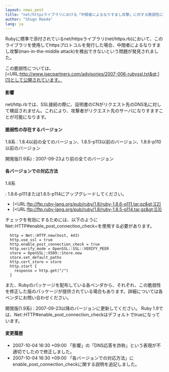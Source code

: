 ```yaml
---
layout: news_post
title: "net/httpsライブラリにおける「中間者によるなりすまし攻撃」に対する脆弱性について"
author: "Shugo Maeda"
lang: ja
---
```


Rubyに標準で添付されているnet/httpsライブラリ(net/https.rb)において、このライブラリを使用してhttpsプロトコルを発行した場合、中間者によるなりすまし攻撃(man-in-the-middle
attack)を検出できないという問題が発見されました。

この脆弱性については、[&lt;URL:http://www.isecpartners.com/advisories/2007-006-rubyssl.txt&gt;][1]として公開されています。

#### 影響

net/http.rbでは、SSL接続の際に、証明書のCNがリクエスト先のDNS名に対して検証されません。これにより、攻撃者がリクエスト先のサーバになりすますことが可能になります。

#### 脆弱性の存在するバージョン

1.8系
: 1\.8.4以前の全てのバージョン、1.8.5-p113以前のバージョン、1.8.6-p110以前のバージョン

開発版(1.9系)
: 2007-09-23より前の全てのバージョン

#### 各バージョンでの対応方法

1.8系

: 1\.8.6-p111または1.8.5-p114にアップグレードしてください。

  * [&lt;URL:ftp://ftp.ruby-lang.org/pub/ruby/1.8/ruby-1.8.6-p111.tar.gz&gt;][2]
  * [&lt;URL:ftp://ftp.ruby-lang.org/pub/ruby/1.8/ruby-1.8.5-p114.tar.gz&gt;][3]

  チェックを有効にするためには、以下のようにNet::HTTP#enable\_post\_connection\_check=を使用する必要があります。

      http = Net::HTTP.new(host, 443)
      http.use_ssl = true
      http.enable_post_connection_check = true
      http.verify_mode = OpenSSL::SSL::VERIFY_PEER
      store = OpenSSL::X509::Store.new
      store.set_default_paths
      http.cert_store = store
      http.start {
        response = http.get("/")
      }

  また、Rubyのパッケージを配布している各ベンダから、それぞれ、この脆弱性を修正した版のパッケージが提供されている場合もあります。詳細については各ベンダにお問い合わせください。

開発版(1.9系)
: 2007-09-23以降のバージョンに更新してください。 Ruby
  1.9では、Net::HTTP#enable\_post\_connection\_checkはデフォルトでtrueになっています。

#### 変更履歴

* 2007-10-04 16:30 +09:00 「影響」の「DNS応答を詐称」という表現が不適切でしたので修正しました。
* 2007-10-04 16:30 +09:00
  「各バージョンでの対応方法」にenable\_post\_connection\_checkに関する説明を追記しました。



[1]: http://www.isecpartners.com/advisories/2007-006-rubyssl.txt 
[2]: ftp://ftp.ruby-lang.org/pub/ruby/1.8/ruby-1.8.6-p111.tar.gz 
[3]: ftp://ftp.ruby-lang.org/pub/ruby/1.8/ruby-1.8.5-p114.tar.gz 
